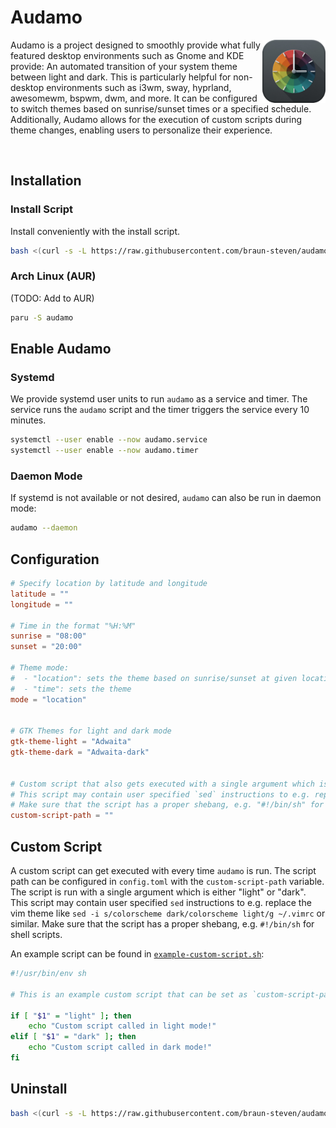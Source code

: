 
# Audamo
 <img align="right" src='docs/res/logo.jpg' width='20%'>

Audamo is a project designed to smoothly provide what fully featured desktop environments such as Gnome and KDE provide: An automated transition of your system theme between light and dark. This is particularly helpful for non-desktop environments such as i3wm, sway, hyprland, awesomewm, bspwm, dwm, and more. It can be configured to switch themes based on sunrise/sunset times or a specified schedule. Additionally, Audamo allows for the execution of custom scripts during theme changes, enabling users to personalize their experience.

</br>

## Installation

### Install Script

Install conveniently with the install script.

``` bash
bash <(curl -s -L https://raw.githubusercontent.com/braun-steven/audamo/main/install.sh)
```

### Arch Linux (AUR)

(TODO: Add to AUR)

```bash
paru -S audamo
```

## Enable Audamo

### Systemd

We provide systemd user units to run `audamo` as a service and timer. The service runs the `audamo` script and the timer triggers the service every 10 minutes.

```bash
systemctl --user enable --now audamo.service
systemctl --user enable --now audamo.timer
```

### Daemon Mode

If systemd is not available or not desired, `audamo` can also be run in daemon mode:

``` bash
audamo --daemon
```

## Configuration

``` toml
# Specify location by latitude and longitude
latitude = ""
longitude = ""

# Time in the format "%H:%M"
sunrise = "08:00"
sunset = "20:00"

# Theme mode:
#  - "location": sets the theme based on sunrise/sunset at given location
#  - "time": sets the theme
mode = "location"


# GTK Themes for light and dark mode
gtk-theme-light = "Adwaita"
gtk-theme-dark = "Adwaita-dark"


# Custom script that also gets executed with a single argument which is either "light" or "dark"
# This script may contain user specified `sed` instructions to e.g. replace the vim theme like "sed -i s/colorscheme dark/colorscheme light/g ~/.vimrc" or similar
# Make sure that the script has a proper shebang, e.g. "#!/bin/sh" for shell scripts
custom-script-path = ""
```

## Custom Script

A custom script can get executed with every time `audamo` is run. The script path can be configured in `config.toml` with the  `custom-script-path` variable. The script is run with a single argument which is either "light" or "dark". This script may contain user specified `sed` instructions to e.g. replace the vim theme like `sed -i s/colorscheme dark/colorscheme light/g ~/.vimrc` or similar. Make sure that the script has a proper shebang, e.g. `#!/bin/sh` for shell scripts.

An example script can be found in [`example-custom-script.sh`](example-custom-script.sh):

```bash
#!/usr/bin/env sh

# This is an example custom script that can be set as `custom-script-path` in the config file.

if [ "$1" = "light" ]; then
    echo "Custom script called in light mode!"
elif [ "$1" = "dark" ]; then
    echo "Custom script called in dark mode!"
fi
```


## Uninstall

``` bash
bash <(curl -s -L https://raw.githubusercontent.com/braun-steven/audamo/main/uninstall.sh)
```

